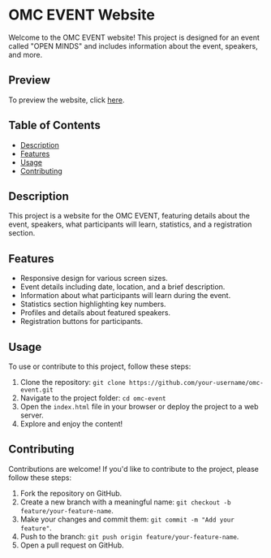 # OMC EVENT Website

Welcome to the OMC EVENT website! This project is designed for an event called "OPEN MINDS" and includes information about the event, speakers, and more.

## Preview

To preview the website, click [here](https://event-landing-page-gamma.vercel.app/).
## Table of Contents

- [Description](#description)
- [Features](#features)
- [Usage](#usage)
- [Contributing](#contributing)


## Description

This project is a website for the OMC EVENT, featuring details about the event, speakers, what participants will learn, statistics, and a registration section.

## Features

- Responsive design for various screen sizes.
- Event details including date, location, and a brief description.
- Information about what participants will learn during the event.
- Statistics section highlighting key numbers.
- Profiles and details about featured speakers.
- Registration buttons for participants.

## Usage

To use or contribute to this project, follow these steps:

1. Clone the repository: `git clone https://github.com/your-username/omc-event.git`
2. Navigate to the project folder: `cd omc-event`
3. Open the `index.html` file in your browser or deploy the project to a web server.
4. Explore and enjoy the content!

## Contributing

Contributions are welcome! If you'd like to contribute to the project, please follow these steps:

1. Fork the repository on GitHub.
2. Create a new branch with a meaningful name: `git checkout -b feature/your-feature-name`.
3. Make your changes and commit them: `git commit -m "Add your feature"`.
4. Push to the branch: `git push origin feature/your-feature-name`.
5. Open a pull request on GitHub.

